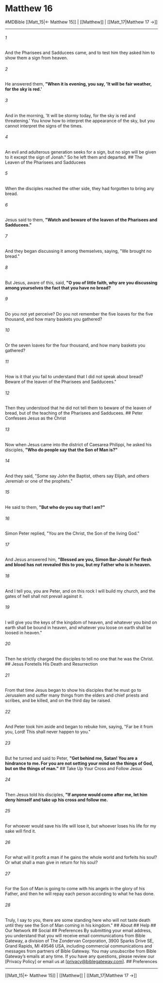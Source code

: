 # Matthew 16
#MDBible
[[Matt_15|← Matthew 15]] | [[Matthew]] | [[Matt_17|Matthew 17 →]]

***






###### 1 


And the Pharisees and Sadducees came, and to test him they asked him to show them a sign from heaven. 





###### 2 


He answered them, **"When it is evening, you say, 'It will be fair weather, for the sky is red.'** 





###### 3 


And in the morning, 'It will be stormy today, for the sky is red and threatening.' You know how to interpret the appearance of the sky, but you cannot interpret the signs of the times. 





###### 4 


An evil and adulterous generation seeks for a sign, but no sign will be given to it except the sign of Jonah." So he left them and departed. ## The Leaven of the Pharisees and Sadducees 





###### 5 


When the disciples reached the other side, they had forgotten to bring any bread. 





###### 6 


Jesus said to them, **"Watch and beware of the leaven of the Pharisees and Sadducees."** 





###### 7 


And they began discussing it among themselves, saying, "We brought no bread." 





###### 8 


But Jesus, aware of this, said, **"O you of little faith, why are you discussing among yourselves the fact that you have no bread?** 





###### 9 


Do you not yet perceive? Do you not remember the five loaves for the five thousand, and how many baskets you gathered? 





###### 10 


Or the seven loaves for the four thousand, and how many baskets you gathered? 





###### 11 


How is it that you fail to understand that I did not speak about bread? Beware of the leaven of the Pharisees and Sadducees." 





###### 12 


Then they understood that he did not tell them to beware of the leaven of bread, but of the teaching of the Pharisees and Sadducees. ## Peter Confesses Jesus as the Christ 





###### 13 


Now when Jesus came into the district of Caesarea Philippi, he asked his disciples, **"Who do people say that the Son of Man is?"** 





###### 14 


And they said, "Some say John the Baptist, others say Elijah, and others Jeremiah or one of the prophets." 





###### 15 


He said to them, **"But who do you say that I am?"** 





###### 16 


Simon Peter replied, "You are the Christ, the Son of the living God." 





###### 17 


And Jesus answered him, **"Blessed are you, Simon Bar-Jonah! For flesh and blood has not revealed this to you, but my Father who is in heaven.** 





###### 18 


And I tell you, you are Peter, and on this rock I will build my church, and the gates of hell shall not prevail against it. 





###### 19 


I will give you the keys of the kingdom of heaven, and whatever you bind on earth shall be bound in heaven, and whatever you loose on earth shall be loosed in heaven." 





###### 20 


Then he strictly charged the disciples to tell no one that he was the Christ. ## Jesus Foretells His Death and Resurrection 





###### 21 


From that time Jesus began to show his disciples that he must go to Jerusalem and suffer many things from the elders and chief priests and scribes, and be killed, and on the third day be raised. 





###### 22 


And Peter took him aside and began to rebuke him, saying, "Far be it from you, Lord! This shall never happen to you." 





###### 23 


But he turned and said to Peter, **"Get behind me, Satan! You are a hindrance to me. For you are not setting your mind on the things of God, but on the things of man."** ## Take Up Your Cross and Follow Jesus 





###### 24 


Then Jesus told his disciples, **"If anyone would come after me, let him deny himself and take up his cross and follow me.** 





###### 25 


For whoever would save his life will lose it, but whoever loses his life for my sake will find it. 





###### 26 


For what will it profit a man if he gains the whole world and forfeits his soul? Or what shall a man give in return for his soul? 





###### 27 


For the Son of Man is going to come with his angels in the glory of his Father, and then he will repay each person according to what he has done. 





###### 28 


Truly, I say to you, there are some standing here who will not taste death until they see the Son of Man coming in his kingdom." ## About ## Help ## Our Network ## Social ## Preferences By submitting your email address, you understand that you will receive email communications from Bible Gateway, a division of The Zondervan Corporation, 3900 Sparks Drive SE, Grand Rapids, MI 49546 USA, including commercial communications and messages from partners of Bible Gateway. You may unsubscribe from Bible Gateway&rsquo;s emails at any time. If you have any questions, please review our [Privacy Policy] or email us at [privacy@biblegateway.com]. ## Preferences

***

[[Matt_15|← Matthew 15]] | [[Matthew]] | [[Matt_17|Matthew 17 →]]
